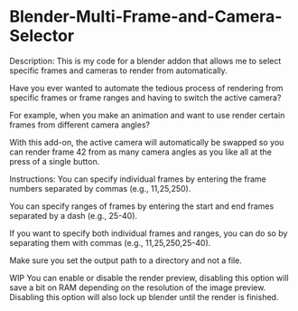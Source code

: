 # Blender-Multi-Frame-and-Camera-Selector

Description:
This is my code for a blender addon that allows me to select specific frames and cameras to render from automatically. 

Have you ever wanted to automate the tedious process of rendering from specific frames or frame ranges and having to switch the active camera?

For example, when you make an animation and want to use render certain frames from different camera angles?

With this add-on, the active camera will automatically be swapped so you can render frame 42 from as many camera angles as you like all at the press of a single button.

Instructions:
You can specify individual frames by entering the frame numbers separated by commas 
	(e.g., 11,25,250).

You can specify ranges of frames by entering the start and end frames separated by a dash 
	(e.g., 25-40).

If you want to specify both individual frames and ranges, you can do so by separating them with commas 		(e.g., 11,25,250,25-40).

Make sure you set the output path to a directory and not a file.

WIP
You can enable or disable the render preview, disabling this option will save a bit on RAM depending on the resolution of the image preview. Disabling this option will also lock up blender until the render is finished.
